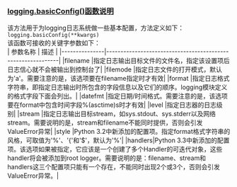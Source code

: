 ### [logging.basicConfig()函数说明](https://www.cnblogs.com/yyds/p/6901864.html)   
该方法用于为logging日志系统做一些基本配置，方法定义如下：   
`logging.basicConfig(**kwargs)`   
该函数可接收的关键字参数如下：   
|  参数名称      |	                 描述                                      |
|---------------|-------------------------------------------------------------|
|filename	|指定日志输出目标文件的文件名，指定该设置项后日志信心就不会被输出到控制台了|
|filemode	|指定日志文件的打开模式，默认为'a'。需要注意的是，该选项要在filename指定时才有效|
|format	|指定日志格式字符串，即指定日志输出时所包含的字段信息以及它们的顺序。logging模块定义的格式字段下面会列出。|
|datefmt	|指定日期/时间格式。需要注意的是，该选项要在format中包含时间字段%(asctime)s时才有效|
|level	|指定日志器的日志级别|
|stream	|指定日志输出目标stream，如sys.stdout、sys.stderr以及网络stream。需要说明的是，stream和filename不能同时提供，否则会引发 ValueError异常|
|style	|Python 3.2中新添加的配置项。指定format格式字符串的风格，可取值为'%'、'{'和'$'，默认为'%'|
|handlers|Python 3.3中新添加的配置项。该选项如果被指定，它应该是一个创建了多个Handler的可迭代对象，这些handler将会被添加到root logger。需要说明的是：filename、stream和handlers这三个配置项只能有一个存在，不能同时出现2个或3个，否则会引发ValueError异常。|
